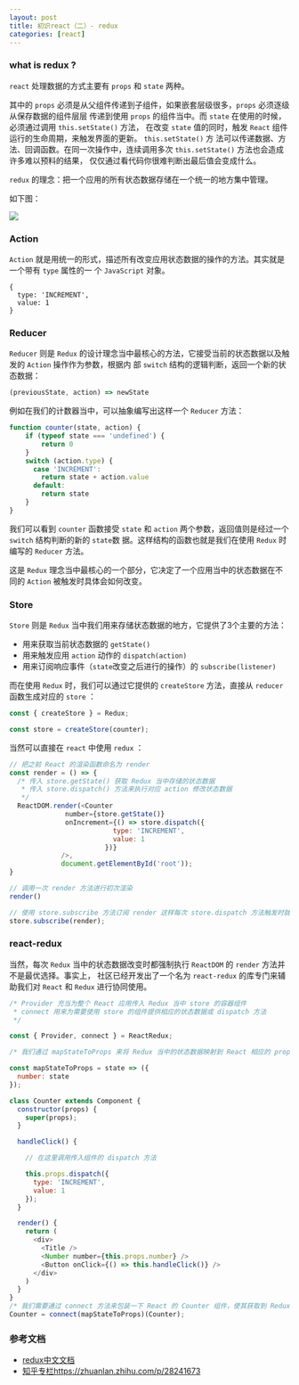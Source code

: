 ```yaml
---
layout: post
title: 初识react（二）- redux
categories: [react]
---
```


### what is redux ?
`react` 处理数据的方式主要有 `props` 和 `state` 两种。

其中的 `props` 必须是从父组件传递到子组件，如果嵌套层级很多，`props` 必须逐级从保存数据的组件层层
传递到使用 `props` 的组件当中。而 `state` 在使用的时候，必须通过调用 `this.setState()` 方法，
在改变 `state` 值的同时，触发 `React` 组件运行的生命周期，来触发界面的更新。 `this.setState()` 方
法可以传递数据、方法、回调函数。在同一次操作中，连续调用多次 `this.setState()` 方法也会造成许多难以预料的结果，
仅仅通过看代码你很难判断出最后值会变成什么。

`redux` 的理念：把一个应用的所有状态数据存储在一个统一的地方集中管理。

如下图：

<img src="../../../assets/1.png">

### Action

`Action` 就是用统一的形式，描述所有改变应用状态数据的操作的方法。其实就是一个带有 `type` 属性的一
个 `JavaScript` 对象。

```
{
  type: 'INCREMENT',
  value: 1
}
```

### Reducer
`Reducer` 则是 `Redux` 的设计理念当中最核心的方法，它接受当前的状态数据以及触发的 `Action` 操作作为参数，根据内
部 `switch` 结构的逻辑判断，返回一个新的状态数据：

```js
(previousState, action) => newState
```

例如在我们的计数器当中，可以抽象编写出这样一个 `Reducer` 方法：

```js
function counter(state, action) {
    if (typeof state === 'undefined') {
        return 0
    }
    switch (action.type) {
      case 'INCREMENT':
        return state + action.value
      default:
        return state
    }
}
```

我们可以看到 `counter` 函数接受 `state` 和 `action` 两个参数，返回值则是经过一个 `switch` 结构判断的新的 `state`数
据。这样结构的函数也就是我们在使用 `Redux` 时编写的 `Reducer` 方法。

这是 `Redux` 理念当中最核心的一个部分，它决定了一个应用当中的状态数据在不同的 `Action` 被触发时具体会如何改变。

### Store
`Store` 则是 `Redux` 当中我们用来存储状态数据的地方，它提供了3个主要的方法：

* 用来获取当前状态数据的 `getState()`
* 用来触发应用 `action` 动作的 `dispatch(action)`
* 用来订阅响应事件（`state`改变之后进行的操作）的 `subscribe(listener)`

而在使用 `Redux` 时，我们可以通过它提供的 `createStore` 方法，直接从 `reducer` 函数生成对应的 `store` ：

```js
const { createStore } = Redux;

const store = createStore(counter);
```

当然可以直接在 `react` 中使用 `redux` ：

```js
// 把之前 React 的渲染函数命名为 render
const render = () => {
  /* 传入 store.getState() 获取 Redux 当中存储的状态数据
   * 传入 store.dispatch() 方法来执行对应 action 修改状态数据
   */
  ReactDOM.render(<Counter
              number={store.getState()}
              onIncrement={() => store.dispatch({
                          type: 'INCREMENT',
                          value: 1
                        })}
             />,
             document.getElementById('root'));
}

// 调用一次 render 方法进行初次渲染
render()

// 使用 store.subscribe 方法订阅 render 这样每次 store.dispatch 方法触发时就会自动调用 render
store.subscribe(render);
```

### react-redux

当然，每次 `Redux` 当中的状态数据改变时都强制执行 `ReactDOM` 的 `render` 方法并不是最优选择。事实上，
社区已经开发出了一个名为 `react-redux` 的库专门来辅助我们对 `React` 和 `Redux` 进行协同使用。

```js
/* Provider 充当为整个 React 应用传入 Redux 当中 store 的容器组件
 * connect 用来为需要使用 store 的组件提供相应的状态数据或 dispatch 方法
 */

const { Provider, connect } = ReactRedux;

/* 我们通过 mapStateToProps 来将 Redux 当中的状态数据映射到 React 相应的 props 当中 */

const mapStateToProps = state => ({
  number: state
});

class Counter extends Component {
  constructor(props) {
    super(props);
  }

  handleClick() {

    // 在这里调用传入组件的 dispatch 方法

    this.props.dispatch({
      type: 'INCREMENT',
      value: 1
    });
  }

  render() {
    return (
      <div>
        <Title />
        <Number number={this.props.number} />
        <Button onClick={() => this.handleClick()} />
      </div>
    )
  }
}
/* 我们需要通过 connect 方法来包装一下 React 的 Counter 组件，使其获取到 Redux 的 store 当中的方法和数据 */
Counter = connect(mapStateToProps)(Counter);
```

### 参考文档

* [redux中文文档](http://cn.redux.js.org//index.html)
* [知乎专栏https://zhuanlan.zhihu.com/p/28241673](https://zhuanlan.zhihu.com/p/28241673)